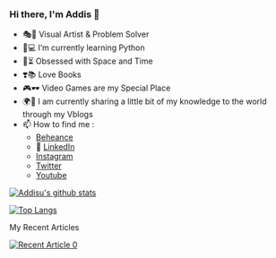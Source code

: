 ### Hi there, I'm Addis 👋

- 🎭🎨 Visual Artist & Problem Solver
- 🌱💻 I’m currently learning Python
- 🔭⏳ Obsessed with Space and Time
- ❣️📚 Love Books
- 🎮🕶️ Video Games are my Special Place
- 🌍🏅 I am currently sharing a little bit of my knowledge to the world through my Vblogs
- 📫 How to find me :
  - [Beheance](https://www.behance.net/addispupi)
  - :office: [LinkedIn](https://www.linkedin.com/in/addispupi/)
  - [Instagram](https://www.instagram.com/addispupi/)
  - [Twitter](https://twitter.com/addispupi)
  - [Youtube](https://www.youtube.com/c/AIProgramming)

[![Addisu's github stats](https://github-readme-stats.vercel.app/api?username=addispupi&count_private=true&show_icons=true&theme=radical&hide_rank=false)](https://github.com/anuraghazra/github-readme-stats)

[![Top Langs](https://github-readme-stats.vercel.app/api/top-langs/?username=addispupi)](https://github.com/anuraghazra/github-readme-stats)

My Recent Articles

<a target="_blank" href="https://github-readme-medium-recent-article.vercel.app/medium/@addispupi/0"><img src="https://github-readme-medium-recent-article.vercel.app/medium/@addispupi/0" alt="Recent Article 0">
